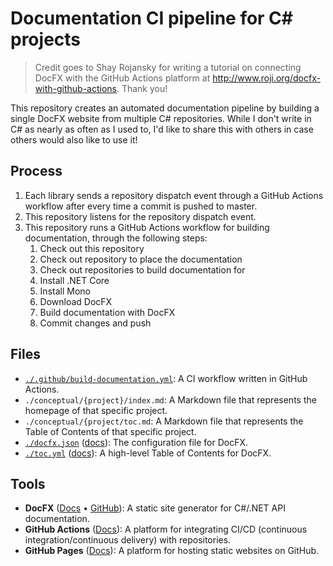 # Documentation CI pipeline for C# projects

> Credit goes to Shay Rojansky for writing a tutorial on connecting DocFX with the GitHub Actions platform at http://www.roji.org/docfx-with-github-actions. Thank you!

This repository creates an automated documentation pipeline by building a single DocFX website from multiple C# repositories. While I don't write in C# as nearly as often as I used to, I'd like to share this with others in case others would also like to use it!

## Process
1. Each library sends a repository dispatch event through a GitHub Actions workflow after every time a commit is pushed to master.
2. This repository listens for the repository dispatch event.
3. This repository runs a GitHub Actions workflow for building documentation, through the following steps:
	1. Check out this repository
	3. Check out repository to place the documentation
	2. Check out repositories to build documentation for
	4. Install .NET Core
	5. Install Mono
	6. Download DocFX
	7. Build documentation with DocFX
	7. Commit changes and push

## Files
 - [`./.github/build-documentation.yml`](./.github/build-documentation.yml): A CI workflow written in GitHub Actions.
 - `./conceptual/{project}/index.md`: A Markdown file that represents the homepage of that specific project.
 - `./conceptual/{project/toc.md`: A Markdown file that represents the Table of Contents of that specific project.
 - [`./docfx.json`](./docfx.json) ([docs](https://dotnet.github.io/docfx/reference/docfx-json-reference.html)): The configuration file for DocFX.
 - [`./toc.yml`](./toc.yml) ([docs](https://dotnet.github.io/docfx/docs/table-of-contents.html)): A high-level Table of Contents for DocFX.

## Tools
 - **DocFX** ([Docs](https://dotnet.github.io/docfx/index.html) • [GitHub](https://github.com/dotnet/docfx)): A static site generator for C#/.NET API documentation.
 - **GitHub Actions** ([Docs](https://docs.github.com/en/actions)): A platform for integrating CI/CD (continuous integration/continuous delivery) with repositories.
 - **GitHub Pages** ([Docs](https://docs.github.com/en/pages)): A platform for hosting static websites on GitHub.
 
